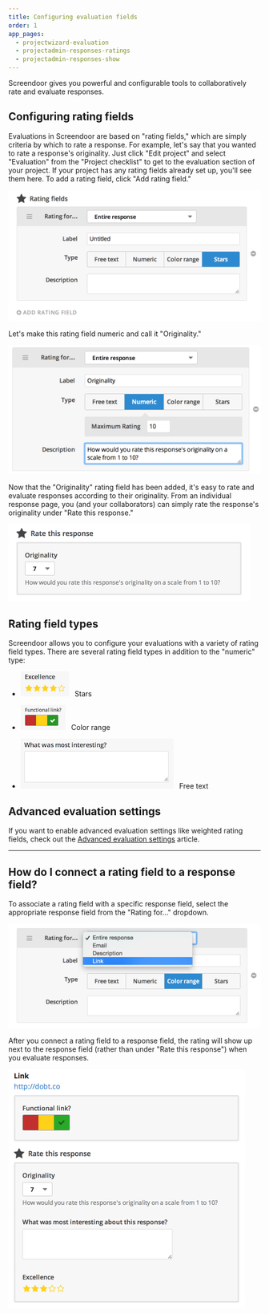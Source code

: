 ```yaml
---
title: Configuring evaluation fields
order: 1
app_pages:
  - projectwizard-evaluation
  - projectadmin-responses-ratings
  - projectadmin-responses-show
---
```


Screendoor gives you powerful and configurable tools to collaboratively rate and evaluate responses.

## Configuring rating fields

Evaluations in Screendoor are based on "rating fields," which are simply criteria by which to rate a response. For example, let's say that you wanted to rate a response's originality. Just click "Edit project" and select "Evaluation" from the "Project checklist" to get to the evaluation section of your project. If your project has any rating fields already set up, you'll see them here. To add a rating field, click "Add rating field."

![add rating field](../images/add_rating_field.png)

Let's make this rating field numeric and call it "Originality."

![edit rating field](../images/originality_rating_field.png)

Now that the "Originality" rating field has been added, it's easy to rate and evaluate responses according to their originality. From an individual response page, you (and your collaborators) can simply rate the response's originality under "Rate this response."

![rate response](../images/rate_response.png)

## Rating field types

Screendoor allows you to configure your evaluations with a variety of rating field types. There are several rating field types in addition to the "numeric" type:

- ![stars](../images/stars.png) &nbsp;&nbsp;Stars

- ![colors](../images/colors.png) &nbsp;&nbsp;Color range

- ![free response](../images/free_response.png) &nbsp;&nbsp;Free text

## Advanced evaluation settings

If you want to enable advanced evaluation settings like weighted rating fields, check out the [Advanced evaluation settings](advanced_evaluation_settings.html) article.

---

## How do I connect a rating field to a response field?
To associate a rating field with a specific response field, select the appropriate response field from the "Rating for..." dropdown.

![connect to response field](../images/connect_to_response_field.png)

After you connect a rating field to a response field, the rating will show up next to the response field (rather than under "Rate this response") when you evaluate responses.

![rating field connected to response field](../images/rating_field_connected.png)
